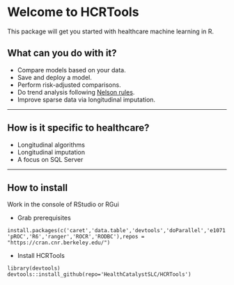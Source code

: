 # Welcome to HCRTools

This package will get you started with healthcare machine learning in R.

## What can you do with it?

* Compare models based on your data.
* Save and deploy a model.
* Perform risk-adjusted comparisons.
* Do trend analysis following [Nelson rules](https://en.wikipedia.org/wiki/Nelson_rules).
* Improve sparse data via longitudinal imputation.

------------------

## How is it specific to healthcare?

* Longitudinal algorithms
* Longitudinal imputation
* A focus on SQL Server

------------------

## How to install

Work in the console of RStudio or RGui

* Grab prerequisites
```{r}
install.packages(c('caret','data.table','devtools','doParallel','e1071','grpreg','lubridate',
'pROC','R6','ranger','ROCR','RODBC'),repos = "https://cran.cnr.berkeley.edu/")
```

* Install HCRTools
```{r}
library(devtools)
devtools::install_github(repo='HealthCatalystSLC/HCRTools')
```